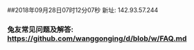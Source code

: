 ##2018年09月28日07时12分07秒 新址: 142.93.57.244
### 兔友常见问题及解答: https://github.com/wanggonging/d/blob/w/FAQ.md
